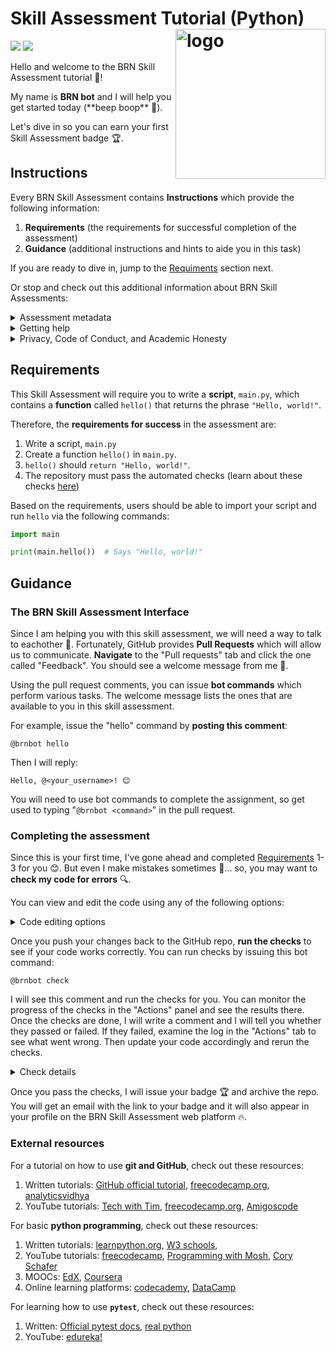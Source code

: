# Skill Assessment Tutorial (Python) <img src="https://api.badgr.io/public/badges/MMuVRwluTd6cI33-0ILs3w/image" align="right" alt="logo" width="240" style = "border: none; float: right;">

![](https://img.shields.io/static/v1?label=Version&message=0.0.2a&color=blue)
![](https://img.shields.io/static/v1?label=Lifecycle&message=experimental&color=red)


Hello and welcome to the BRN Skill Assessment tutorial 👋!

My name is **BRN bot** and I will help you get started today (\*\*beep boop\*\* 🤖).

Let's dive in so you can earn your first Skill Assessment badge 🏆.

## Instructions

Every BRN Skill Assessment contains **Instructions** which provide the following information:

1. **Requirements** (the requirements for successful completion of the assessment)
2. **Guidance** (additional instructions and hints to aide you in this task)

If you are ready to dive in, jump to the [Requiments](#requirements) section next. 

Or stop and check out this additional information about BRN Skill Assessments:


<details>
<summary>Assessment metadata</summary>

<hr>

Each Skill Assessment also contains **metadata**, in the form of badges like these:

![](https://img.shields.io/static/v1?label=Version&message=0.0.2a&color=blue)
![](https://img.shields.io/static/v1?label=Lifecycle&message=experimental&color=red)

These badges indicate the **version** of the skill assessment you are completing. The badge you earn will be tied to the version of the skill assessment you completed.

The metadata also indicates the skill assessment **lifecycle**. For "experimental" assessments, you might encounter bugs, unclear instructions, or both. "Stable" skill assessmens should have few bugs or errors. "Superceded" skill assessments have been replaced. "Deprecated" means that the skill assessment is no longer valid and has not been replaced.

<hr>


</details>

<details>
<summary>Getting help</summary>

<hr>

If you find a bug or get confused, please don't hesitate to contact the BRN Skill Assessment maintainers on the **#skill-assessment-help** Slack channel, and they will assist you. 

<hr>

</details>

<details>
<summary>Privacy, Code of Conduct, and Academic Honesty</summary>

<hr>

BRN has several policies which apply to Skill Assessments. During the sign up process, you agreed to each. Here, I will recap their main points:

1. **Privacy Policy**
    - The [Privacy Policy](https://www.privacypolicies.com/live/bb7b8b6b-32e1-45c1-be17-814529aeb5cb) gives you the right to request access to all of your data from BRN and for us to delete all your data. You can request either at any time by emailing privacy@bioresnet.org.
2. **Code of Conduct**
    - BRN is dedicated to maintaining appropriate conduct standards throughout its online and in-person spaces. The [Code of Conduct](https://docs.google.com/document/d/1q06RJbIsyIzLC828A7rBEhtfkujkj9kx7Y118AaWASA/edit) is the policy which governs acceptable behavior. It forbids discrimination, harassment, and other types of inappropriate conduct. 
    - While this tutorial will not involve interacting with human reviewers, subsequent assessments will -- so please be mindful of your behavior during those exchanges as well as the behavior of the reviewers. 
    - If you observe violations of this policy, you are encouraged to contact codeofconduct@bioresnet.org. 
3. **Academic Honesty**
    - BRN strictly enforces policies that discourage cheating, fraud, and plagiarism in its [Academic Honesty Policy](https://docs.google.com/document/d/1-Xoko7VDr0lK7olboGQ2CPmEnUTV3WmiDxwQQuGBgiQ/edit). Because these skill assessments certify individual capability in bioinformatics, cheating and plagiarism guidelines are stricly enforced. 
    - The most common way for **cheating** to arise is when you share (or recieve) Skill Assessment code or answers from another BRN member. Therefore, we expressly forbid sharing code or discussing Skill Assessments with anyone who is not a member of the BRN Skill Assessment working group or BRN leadership team. 
    - The most common way for **plagiarism** to arise is when a trainee copies code from other sources on the internet and does not appropriately attribute it. Copying code (with or without modification) from sources like Stack Overflow is fine as long as the source of that code is mentioned (see example below). This policy does not prevent using AI-based programming tools like Tabnine, Kite, and GitHub Copilot.

```python
# This function copied from: https://www.stackoverflow.com/url_link
def function_from_stack_overflow(params):
    function code...

# This function adapted from: https://www.stackoverflow.com/url_link2
def function_adapted_from_stack_overflow(params):
    function code...
```

<hr>

</details>

## Requirements

This Skill Assessment will require you to write a **script**, `main.py`, which contains a **function** called `hello()` that returns the phrase `"Hello, world!"`.

Therefore, the **requirements for success** in the assessment are:

1. Write a script, `main.py`
2. Create a function `hello()` in `main.py`.
3. `hello()` should `return "Hello, world!"`. 
4. The repository must pass the automated checks (learn about these checks [here](#completing-the-assessment))

Based on the requirements, users should be able to import your script and run `hello` via the following commands:

```py
import main

print(main.hello())  # Says "Hello, world!"
```


## Guidance

### The BRN Skill Assessment Interface

Since I am helping you with this skill assessment, we will need a way to talk to eachother 💬. Fortunately, GitHub provides **Pull Requests** which will allow us to communicate. **Navigate** to the "Pull requests" tab and click the one called "Feedback". You should see a welcome message from me 🤖.

Using the pull request comments, you can issue **bot commands** which perform various tasks. The welcome message lists the ones that are available to you in this skill assessment. 

For example, issue the "hello" command by **posting this comment**:

```
@brnbot hello
```

Then I will reply:

```
Hello, @<your_username>! 😊
```

You will need to use bot commands to complete the assignment, so get used to typing "`@brnbot <command>`" in the pull request.

### Completing the assessment

Since this is your first time, I've gone ahead and completed [Requirements](#requirements) 1-3 for you 😊. But even I make mistakes sometimes 🤖... so, you may want to **check my code for errors** 🔍.

You can view and edit the code using any of the following options:


<details>
<summary>Code editing options</summary>

<hr>

1. [Clone the repository](https://docs.github.com/en/repositories/creating-and-managing-repositories/cloning-a-repository) to your local computer, and then open the code in your favorite editor (e.g., VS Code, Atom, PyCharm, etc). Once you are happy with your changes, use git to `add` your changes, `commit` them, and then `push` them back to this GitHub repo. (**Recommended approach**)
2. Edit the code in your browser by pressing the "." key to open an in-browser VS Code session. Commit your changes using the built-in version control panel.
3. You can also simply navigate to the file you want to modify in the GitHub repo and click the edit icon to add your changes and commit them directly.
4. Request access to the BRN Orchestra server (contains Jupyter Notebook, VS Code, and RStudio IDEs) by contacting training@bioresnet.org. Once granted, you will be able to open the repo in your own server sessions and `add`, `commit`, and `push` it back to GitHub.

<hr>

</details>

Once you push your changes back to the GitHub repo, **run the checks** to see if your code works correctly. You can run checks by issuing this bot command:

```
@brnbot check
```

I will see this comment and run the checks for you. You can monitor the progress of the checks in the "Actions" panel and see the results there. Once the checks are done, I will write a comment and I will tell you whether they passed or failed. If they failed, examine the log in the "Actions" tab to see what went wrong. Then update your code accordingly and rerun the checks. 

<details>
<summary>Check details</summary>

<hr>

The automated checks are run with [GitHub Actions](https://docs.github.com/en/actions) using the workflow defined in `.github/workflows/tests.yml` within this repo. 

When triggered, GitHub actions creates a new computing environment using the details in `tests.yml`. For this assessment, the environment contains python `v3.10` and the `pytest` package. That is defined in this part of the file:

```yml
- uses: actions/setup-python@v3
  with:
    python-version: '3.10'
- name: Install pytest
  run: pip install pytest
```

The repo code is then tested in the last part of the workflow:

```yml
- name: Test with pytest
  run: |
    pytest
```

The `pytest` command finds all the tests in the `tests/` folder and then executes them.

For this skill assessment, there is only one test in `tests/test_main.py`:

```python
import main

def test_hello():
    assert main.hello() == "Hello, world!"
```

This test simply imports the `main.py` script and then executes the `hello()` function. It then uses the `assert` statement to ensure that the output matches the expected value: `"Hello, world!"`. If it does not, then the test will fail.

To complete a BRN Skill Assessment, **all tests** have to pass successfully.

Finally, it can be inconvenient to push your code to GitHub every time you want to run `pytest`. Fortunately, you can run tests locally by opening the terminal (MacOS/Linux) or command prompt (Windows), installing pytest, and then running pytest:


```bash
# Install pytest
pip install pytest

# Run pytest
pytest
```

**A note about academic honesty and tests**:

The `tests/` folder contains the "correct answers" to these Skill Assessments. Therefore, it is possible to ignore the assignment prompt and write your code to exactly match the outputs that the tests expect. While this might work for assessments which have no reviewers, it is still dishonest and may lead to your account being **suspended** and badges **revoked**.

<hr>

</details>

Once you pass the checks, I will issue your badge 🏆 and archive the repo. You will get an email with the link to your badge and it will also appear in your profile on the BRN Skill Assessment web platform 🔥.

### External resources

For a tutorial on how to use **git and GitHub**, check out these resources:
1. Written tutorials: [GitHub official tutorial](https://docs.github.com/en/get-started/quickstart), [freecodecamp.org](https://www.freecodecamp.org/news/git-and-github-for-beginners/), [analyticsvidhya](https://www.analyticsvidhya.com/blog/2021/09/git-and-github-tutorial-for-beginners/)
2. YouTube tutorials: [Tech with Tim](https://www.youtube.com/watch?v=DVRQoVRzMIY), [freecodecamp.org](https://www.youtube.com/watch?v=RGOj5yH7evk), [Amigoscode](https://www.youtube.com/watch?v=3fUbBnN_H2c)


For basic **python programming**, check out these resources:

1. Written tutorials: [learnpython.org](https://www.learnpython.org/), [W3 schools](https://www.w3schools.com/python/), 
2. YouTube tutorials: [freecodecamp](https://www.youtube.com/watch?v=rfscVS0vtbw), [Programming with Mosh](https://www.youtube.com/watch?v=_uQrJ0TkZlc), [Cory Schafer](https://www.youtube.com/watch?v=YYXdXT2l-Gg&list=PL-osiE80TeTt2d9bfVyTiXJA-UTHn6WwU)
3. MOOCs: [EdX](https://www.edx.org/professional-certificate/introduction-to-python-programming), [Coursera](https://www.coursera.org/specializations/python)
4. Online learning platforms: [codecademy](https://www.codecademy.com/learn/learn-python-3), [DataCamp](https://www.datacamp.com/learn/python)


For learning how to use **`pytest`**, check out these resources:

1. Written: [Official pytest docs](https://pytest.org/), [real python](https://realpython.com/pytest-python-testing/)
2. YouTube: [edureka!](https://www.youtube.com/watch?v=byaxg00Gf9I)
